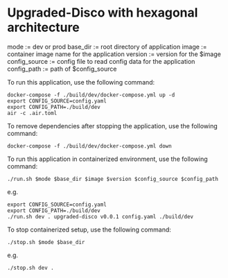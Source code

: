 # Upgraded-Disco with hexagonal architecture

mode := dev or prod
base_dir := root directory of application
image := container image name for the application
version := version for the $image
config_source := config file to read config data for the application
config_path := path of $config_source

To run this application, use the following command:

```shell
docker-compose -f ./build/dev/docker-compose.yml up -d
export CONFIG_SOURCE=config.yaml
export CONFIG_PATH=./build/dev
air -c .air.toml
```

To remove dependencies after stopping the application, use the following command:

```shell
docker-compose -f ./build/dev/docker-compose.yml down
```

To run this application in containerized environment, use the following command:

```shell
./run.sh $mode $base_dir $image $version $config_source $config_path
```

e.g.

```shell
export CONFIG_SOURCE=config.yaml
export CONFIG_PATH=./build/dev
./run.sh dev . upgraded-disco v0.0.1 config.yaml ./build/dev
```

To stop containerized setup, use the following command:

```shell
./stop.sh $mode $base_dir 
```

e.g.

```shell
./stop.sh dev .
```
